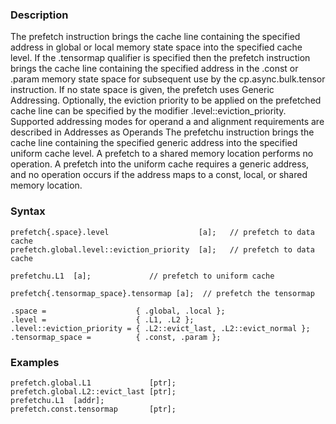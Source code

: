 ### Description

The prefetch instruction brings the cache line containing the specified address in global or
local memory state space into the specified cache level.
If the .tensormap qualifier is specified then the prefetch instruction brings the cache line
containing the specified address in the .const or .param memory state space for subsequent
use by the cp.async.bulk.tensor instruction.
If no state space is given, the prefetch uses Generic Addressing.
Optionally, the eviction priority to be applied on the prefetched cache line can be specified by the
modifier .level::eviction_priority.
Supported addressing modes for operand a and alignment requirements are described in
Addresses as Operands
The prefetchu instruction brings the cache line containing the specified generic address into
the specified uniform cache level.
A prefetch to a shared memory location performs no operation.
A prefetch into the uniform cache requires a generic address, and no operation occurs if the
address maps to a const, local, or shared memory location.

### Syntax

```
prefetch{.space}.level                    [a];   // prefetch to data cache
prefetch.global.level::eviction_priority  [a];   // prefetch to data cache

prefetchu.L1  [a];             // prefetch to uniform cache

prefetch{.tensormap_space}.tensormap [a];  // prefetch the tensormap

.space =                    { .global, .local };
.level =                    { .L1, .L2 };
.level::eviction_priority = { .L2::evict_last, .L2::evict_normal };
.tensormap_space =          { .const, .param };
```

### Examples

```
prefetch.global.L1             [ptr];
prefetch.global.L2::evict_last [ptr];
prefetchu.L1  [addr];
prefetch.const.tensormap       [ptr];
```

